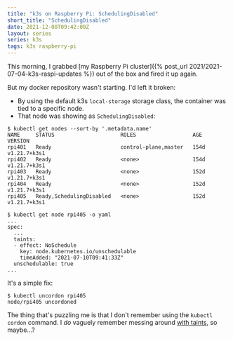 ```yaml
---
title: "k3s on Raspberry Pi: SchedulingDisabled"
short_title: "SchedulingDisabled"
date: 2021-12-08T09:42:00Z
layout: series
series: k3s
tags: k3s raspberry-pi
---
```


This morning, I grabbed [my Raspberry Pi cluster]({% post_url 2021/2021-07-04-k3s-raspi-updates %}) out of the box and fired it up again.

But my docker repository wasn't starting. I'd left it broken:

- By using the default k3s `local-storage` storage class, the container was tied to a specific node.
- That node was showing as `SchedulingDisabled`:

```
$ kubectl get nodes --sort-by '.metadata.name'
NAME     STATUS                     ROLES                  AGE    VERSION
rpi401   Ready                      control-plane,master   154d   v1.21.7+k3s1
rpi402   Ready                      <none>                 154d   v1.21.7+k3s1
rpi403   Ready                      <none>                 152d   v1.21.7+k3s1
rpi404   Ready                      <none>                 152d   v1.21.7+k3s1
rpi405   Ready,SchedulingDisabled   <none>                 152d   v1.21.7+k3s1
```

```
$ kubectl get node rpi405 -o yaml
...
spec:
  ...
  taints:
  - effect: NoSchedule
    key: node.kubernetes.io/unschedulable
    timeAdded: "2021-07-10T09:41:33Z"
  unschedulable: true
...
```

It's a simple fix:

```
$ kubectl uncordon rpi405
node/rpi405 uncordoned
```

The thing that's puzzling me is that I don't remember using the `kubectl cordon` command. I _do_ vaguely remember messing around [with taints](https://kubernetes.io/docs/concepts/scheduling-eviction/taint-and-toleration/), so maybe...?

